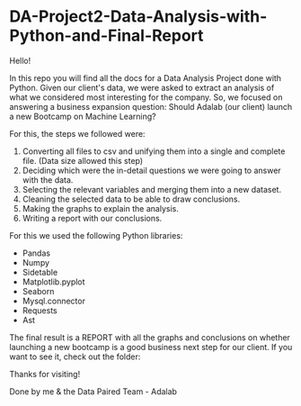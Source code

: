 # DA-Project2-Data-Analysis-with-Python-and-Final-Report

Hello!

In this repo you will find all the docs for a Data Analysis Project done with Python. 
Given our client's data, we were asked to extract an analysis of what we considered most interesting for the company.
So, we focused on answering a business expansion question: Should Adalab (our client) launch a new Bootcamp on Machine Learning?

For this, the steps we followed were:
1. Converting all files to csv and unifying them into a single and complete file. (Data size allowed this step)
2. Deciding which were the in-detail questions we were going to answer with the data.
3. Selecting the relevant variables and merging them into a new dataset.
4. Cleaning the selected data to be able to draw conclusions.
5. Making the graphs to explain the analysis.
6. Writing a report with our conclusions.

For this we used the following Python libraries:
- Pandas
- Numpy
- Sidetable
- Matplotlib.pyplot
- Seaborn
- Mysql.connector
- Requests
- Ast

The final result is a REPORT with all the graphs and conclusions on whether launching a new bootcamp is a good business next step for our client.
If you want to see it, check out the folder: 

Thanks for visiting!

Done by me & the Data Paired Team - Adalab


